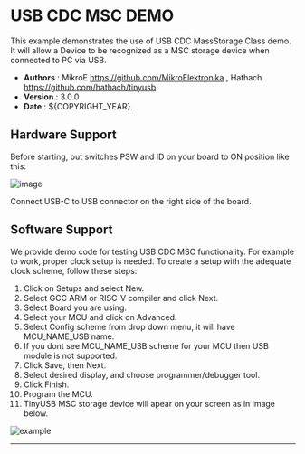 # USB CDC MSC DEMO

This example demonstrates the use of USB CDC MassStorage Class demo.
It will allow a Device to be recognized as a MSC storage device when connected to PC via USB.

- **Authors**     : MikroE https://github.com/MikroElektronika
                  , Hathach https://github.com/hathach/tinyusb
- **Version**     : 3.0.0
- **Date**        : ${COPYRIGHT_YEAR}.

## Hardware Support

Before starting, put switches PSW and ID on your board to ON position like this:

![image](https://download.mikroe.com/images/click_for_ide/board-uni-ds-v8-usb.png)

Connect USB-C to USB connector on the right side of the board.

## Software Support

We provide demo code for testing USB CDC MSC functionality.
For example to work, proper clock setup is needed. To create a setup with the adequate clock scheme, follow these steps:

1. Click on Setups and select New.
2. Select GCC ARM or RISC-V compiler and click Next.
3. Select Board you are using.
4. Select your MCU and click on Advanced.
5. Select Config scheme from drop down menu, it will have MCU_NAME_USB name.
6. If you dont see MCU_NAME_USB scheme for your MCU then USB module is not supported.
7. Click Save, then Next.
8. Select desired display, and choose programmer/debugger tool.
9. Click Finish.
10. Program the MCU.
11. TinyUSB MSC storage device will apear on your screen as in image below.

![example](https://download.mikroe.com/images/click_for_ide/demo-usb-cdc.png)

---
